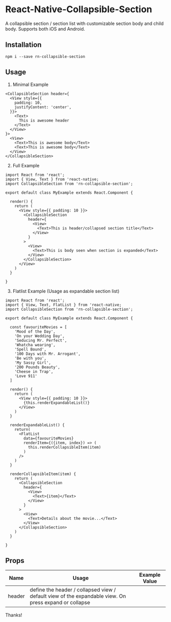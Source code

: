 # React-Native-Collapsible-Section
A collapsible section / section list with customizable section body and child body. Supports both iOS and Android.

## Installation

`npm i --save rn-collapsible-section`

## Usage

1. Minimal Example

```
<CollapsibleSection header={
  <View style={{
    padding: 10,
    justifyContent: 'center',
  }}>
    <Text>
      This is awesome header
    </Text>
  </View>
}>
  <View>
    <Text>This is awesome body</Text>
    <Text>This is awesome body</Text>
  </View>
</CollapsibleSection>
```

2. Full Example

```
import React from 'react';
import { View, Text } from 'react-native;
import CollapsibleSection from 'rn-collapsible-section';

export default class MyExample extends React.Component {
  
  render() {
    return (
      <View style={{ padding: 10 }}>
        <CollapsibleSection
          header={
            <View>
              <Text>This is header/collapsed section title</Text>
            </View>
          }
        >
          <View>
            <Text>This is body seen when section is expanded</Text>
          </View>
        </CollapsibleSection>
      </View>
    )
  }
  
}

```

3. Flatlist Example (Usage as expandable section list)

```
import React from 'react';
import { View, Text, FlatList } from 'react-native;
import CollapsibleSection from 'rn-collapsible-section';

export default class MyExample extends React.Component {

  const favouriteMovies = [
    'Mood of the Day',
    'On your Wedding Day',
    'Seducing Mr. Perfect',
    'Whatcha wearing',
    'Spell Bound',
    '100 Days with Mr. Arrogant',
    'Be with you',
    'My Sassy Girl',
    '200 Pounds Beauty',
    'Cheese in Trap',
    'Love 911'
  ]
  
  render() {
    return (
      <View style={{ padding: 10 }}>
        {this.renderExpandableList()}
      </View>
    )
  }
  
  renderExpandableList() {
    return(
      <FlatList
        data={favouriteMovies}
        renderItem={({item, index}) => (
          this.renderCollapsibleItem(item)
        )
      />
    )
  }
              
  renderCollapsibleItem(item) {
    return (
      <CollapsibleSection
        header={
          <View>
            <Text>{item}</Text>
          </View>
        }
      >
        <View>
          <Text>Details about the movie...</Text>
        </View>
      </CollapsibleSection>
    )
  }

}

```

## Props
| Name  | Usage | Example Value |
| --- | --- | --- |
| header | define the header / collapsed view / default view of the expandable view. On press expand or collapse | <View /> |

Thanks!















